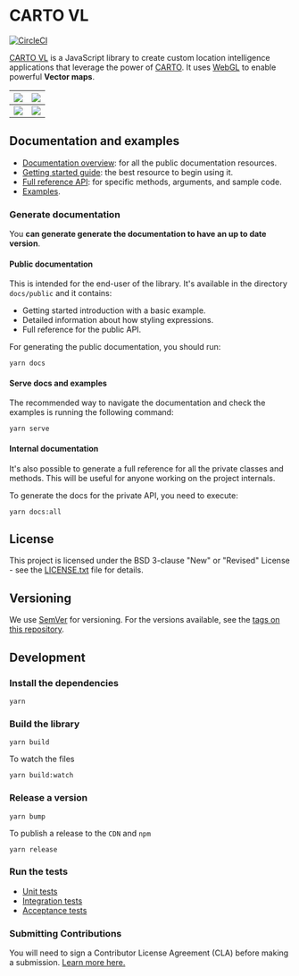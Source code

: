 # CARTO VL

[![CircleCI](https://circleci.com/gh/CartoDB/carto-vl.svg?style=svg)](https://circleci.com/gh/CartoDB/carto-vl)

[CARTO VL](https://github.com/cartodb/carto-vl) is a JavaScript library to create custom location intelligence applications that leverage the power of [CARTO](https://carto.com/). It uses [WebGL](https://www.khronos.org/webgl/) to enable powerful **Vector maps**.

| ![](https://github.com/CartoDB/carto-vl/blob/master/docs/images/points.png) | ![](https://github.com/CartoDB/carto-vl/blob/master/docs/images/lines.png) |
|---|---|
| ![](https://github.com/CartoDB/carto-vl/blob/master/docs/images/aggregation.png) | ![](https://github.com/CartoDB/carto-vl/blob/master/docs/images/polygons.png) |


## Documentation and examples

 - [Documentation overview](https://carto.com/developers/carto-vl/): for all the public documentation resources.
 - [Getting started guide](https://carto.com/developers/carto-vl/guides/getting-started/): the best resource to begin using it.
 - [Full reference API](https://carto.com/developers/carto-vl/reference/): for specific methods, arguments, and sample code.
 - [Examples](https://carto.com/developers/carto-vl/examples/).

### Generate documentation

You **can generate generate the documentation to have an up to date version**.

#### Public documentation

This is intended for the end-user of the library. It's available in the directory `docs/public` and it contains:
 - Getting started introduction with a basic example.
 - Detailed information about how styling expressions.
 - Full reference for the public API.

For generating the public documentation, you should run:

```
yarn docs
```

#### Serve docs and examples

The recommended way to navigate the documentation and check the examples is running the following command:

```
yarn serve
```

#### Internal documentation

It's also possible to generate a full reference for all the private classes and methods. This will be useful for anyone working on the project internals.

To generate the docs for the private API, you need to execute:

```
yarn docs:all
```


## License

This project is licensed under the BSD 3-clause "New" or "Revised" License - see the [LICENSE.txt](LICENSE.txt) file for details.


## Versioning

We use [SemVer](http://semver.org/) for versioning. For the versions available, see the [tags on this repository](https://github.com/CartoDB/carto-vl/tags).


## Development

### Install the dependencies

```
yarn
```

### Build the library

```
yarn build
```

To watch the files

```
yarn build:watch
```

### Release a version

```
yarn bump
```

To publish a release to the `CDN` and `npm`

```
yarn release
```

### Run the tests

- [Unit tests](https://github.com/CartoDB/carto-vl/blob/master/test/unit/README.md)
- [Integration tests](https://github.com/CartoDB/carto-vl/blob/master/test/integration/README.md)
- [Acceptance tests](https://github.com/CartoDB/carto-vl/blob/master/test/acceptance/README.md)

### Submitting Contributions

You will need to sign a Contributor License Agreement (CLA) before making a submission. [Learn more here.](https://carto.com/contributions/)
